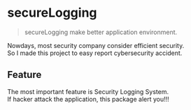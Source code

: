 # secureLogging
> secureLogging make better application environment.

Nowdays, most security company consider efficient security.  
So I made this project to easy report cybersecurity accident.


## Feature
The most important feature is Security Logging System.  
If hacker attack the application, this package alert you!!!
